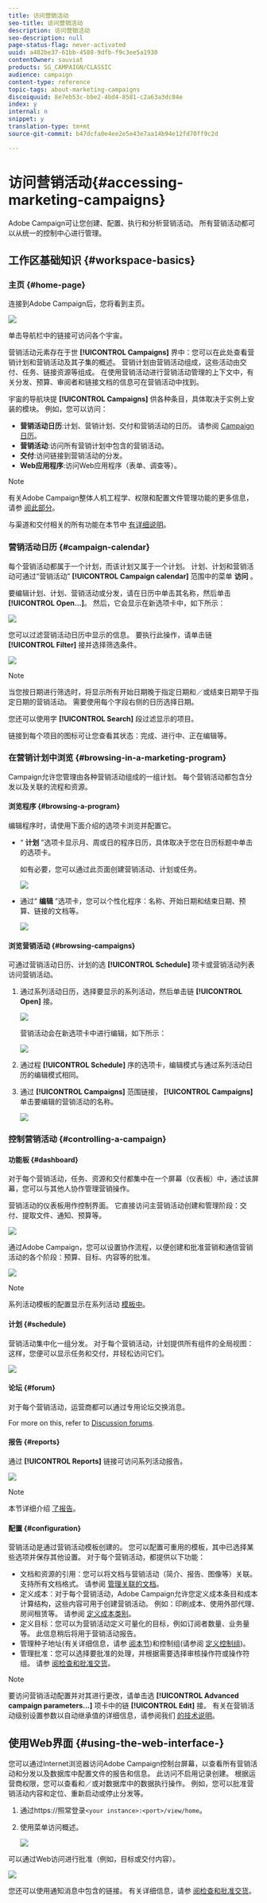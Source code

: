 ```yaml
---
title: 访问营销活动
seo-title: 访问营销活动
description: 访问营销活动
seo-description: null
page-status-flag: never-activated
uuid: a482be37-61bb-4588-9dfb-f9c3ee5a1930
contentOwner: sauviat
products: SG_CAMPAIGN/CLASSIC
audience: campaign
content-type: reference
topic-tags: about-marketing-campaigns
discoiquuid: 8e7eb53c-bbe2-4bd4-8581-c2a63a3dc84e
index: y
internal: n
snippet: y
translation-type: tm+mt
source-git-commit: b47dcfa0e4ee2e5e43e7aa14b94e12fd70ff9c2d

---
```



# 访问营销活动{#accessing-marketing-campaigns}

Adobe Campaign可让您创建、配置、执行和分析营销活动。 所有营销活动都可以从统一的控制中心进行管理。

## 工作区基础知识 {#workspace-basics}

### 主页 {#home-page}

连接到Adobe Campaign后，您将看到主页。

![](assets/campaign_global_view.png)

单击导航栏中的链接可访问各个宇宙。

营销活动元素存在于世 **[!UICONTROL Campaigns]** 界中：您可以在此处查看营销计划和营销活动及其子集的概述。 营销计划由营销活动组成，这些活动由交付、任务、链接资源等组成。 在使用营销活动进行营销活动管理的上下文中，有关分发、预算、审阅者和链接文档的信息可在营销活动中找到。

宇宙的导航块提 **[!UICONTROL Campaigns]** 供各种条目，具体取决于实例上安装的模块。 例如，您可以访问：

* **营销活动日历**:计划、营销计划、交付和营销活动的日历。 请参阅 [Campaign日历](#campaign-calendar)。
* **营销活动**:访问所有营销计划中包含的营销活动。
* **交付**:访问链接到营销活动的分发。
* **Web应用程序**:访问Web应用程序（表单、调查等）。

>[!NOTE]
>
>有关Adobe Campaign整体人机工程学、权限和配置文件管理功能的更多信息，请参 [阅此部分](../../platform/using/adobe-campaign-workspace.md)。
>
>与渠道和交付相关的所有功能在本节中 [有详细说明](../../delivery/using/communication-channels.md)。

### 营销活动日历 {#campaign-calendar}

每个营销活动都属于一个计划，而该计划又属于一个计划。 计划、计划和营销活动可通过“营销活动” **[!UICONTROL Campaign calendar]** 范围中的菜单 **访问** 。

要编辑计划、计划、营销活动或分发，请在日历中单击其名称，然后单击 **[!UICONTROL Open...]**。 然后，它会显示在新选项卡中，如下所示：

![](assets/d_ncs_user_interface_hierar.png)

您可以过滤营销活动日历中显示的信息。 要执行此操作，请单击链 **[!UICONTROL Filter]** 接并选择筛选条件。

![](assets/campaign_planning_filter.png)

>[!NOTE]
>
>当您按日期进行筛选时，将显示所有开始日期晚于指定日期和／或结束日期早于指定日期的营销活动。 需要使用每个字段右侧的日历选择日期。

您还可以使用字 **[!UICONTROL Search]** 段过滤显示的项目。

链接到每个项目的图标可让您查看其状态：完成、进行中、正在编辑等。

### 在营销计划中浏览 {#browsing-in-a-marketing-program}

Campaign允许您管理由各种营销活动组成的一组计划。 每个营销活动都包含分发以及关联的流程和资源。

#### 浏览程序 {#browsing-a-program}

编辑程序时，请使用下面介绍的选项卡浏览并配置它。

* “ **计划** ”选项卡显示月、周或日的程序日历，具体取决于您在日历标题中单击的选项卡。

   如有必要，您可以通过此页面创建营销活动、计划或任务。

   ![](assets/s_ncs_user_interface_campaign02.png)

* 通过“ **编辑** ”选项卡，您可以个性化程序：名称、开始日期和结束日期、预算、链接的文档等。

   ![](assets/s_ncs_user_interface_campaign05.png)

#### 浏览营销活动 {#browsing-campaigns}

可通过营销活动日历、计划的选 **[!UICONTROL Schedule]** 项卡或营销活动列表访问营销活动。

1. 通过系列活动日历，选择要显示的系列活动，然后单击链 **[!UICONTROL Open]** 接。

   ![](assets/campaign_planning_edit_op.png)

   营销活动会在新选项卡中进行编辑，如下所示：

   ![](assets/campaign_op_edit.png)

1. 通过程 **[!UICONTROL Schedule]** 序的选项卡，编辑模式与通过系列活动日历的编辑模式相同。
1. 通过 **[!UICONTROL Campaigns]** 范围链接， **[!UICONTROL Campaigns]** 单击要编辑的营销活动的名称。

   ![](assets/campaign_edit_from_list.png)

### 控制营销活动 {#controlling-a-campaign}

#### 功能板 {#dashboard}

对于每个营销活动，任务、资源和交付都集中在一个屏幕（仪表板）中，通过该屏幕，您可以与其他人协作管理营销操作。

营销活动的仪表板用作控制界面。 它直接访问主营销活动创建和管理阶段：交付、提取文件、通知、预算等。

![](assets/s_ncs_user_op_board_start_del.png)

通过Adobe Campaign，您可以设置协作流程，以便创建和批准营销和通信营销活动的各个阶段：预算、目标、内容等的批准。

![](assets/s_ncs_user_op_board_validate.png)

>[!NOTE]
>
>系列活动模板的配置显示在系列活动 [模板中](../../campaign/using/marketing-campaign-templates.md#campaign-templates)。

#### 计划 {#schedule}

营销活动集中化一组分发。 对于每个营销活动，计划提供所有组件的全局视图：这样，您便可以显示任务和交付，并轻松访问它们。

![](assets/campaign_planning_tab.png)

#### 论坛 {#forum}

对于每个营销活动，运营商都可以通过专用论坛交换消息。

For more on this, refer to [Discussion forums](../../campaign/using/discussion-forums.md).

#### 报告 {#reports}

通过 **[!UICONTROL Reports]** 链接可访问系列活动报告。

![](assets/campaign_reporting_tab.png)

>[!NOTE]
>
>本节详细介绍 [了报告](../../reporting/using/about-adobe-campaign-reporting-tools.md)。

#### 配置 {#configuration}

营销活动是通过营销活动模板创建的。 您可以配置可重用的模板，其中已选择某些选项并保存其他设置。 对于每个营销活动，都提供以下功能：

* 文档和资源的引用：您可以将文档与营销活动（简介、报告、图像等）关联。 支持所有文档格式。 请参阅 [管理关联的文档](../../campaign/using/marketing-campaign-deliveries.md#managing-associated-documents)。
* 定义成本：对于每个营销活动，Adobe Campaign允许您定义成本条目和成本计算结构，这些内容可用于创建营销活动。 例如：印刷成本、使用外部代理、房间租赁等。 请参阅 [定义成本类别](../../campaign/using/providers--stocks-and-budgets.md#defining-cost-categories)。
* 定义目标：您可以为营销活动定义可量化的目标，例如订阅者数量、业务量等。 此信息稍后将用于营销活动报告。
* 管理种子地址(有关详细信息，请参 [阅本节](../../delivery/using/about-seed-addresses.md))和控制组(请参阅 [定义控制组](../../campaign/using/marketing-campaign-deliveries.md#defining-a-control-group))。
* 管理批准：您可以选择要批准的处理，并根据需要选择审核操作符或操作符组。 请参 [阅检查和批准交货](../../campaign/using/marketing-campaign-approval.md#checking-and-approving-deliveries)。

>[!NOTE]
>
>要访问营销活动配置并对其进行更改，请单击选 **[!UICONTROL Advanced campaign parameters...]** 项卡中的链 **[!UICONTROL Edit]** 接。 有关在营销活动级别设置参数以自动继承值的详细信息，请参阅我们 [的技术说明](https://helpx.adobe.com/campaign/kb/simplifying-campaign-management-acc.html#Setparametersatthecampaignlevelsodeliveriesinheritvaluesautomatically)。

## 使用Web界面 {#using-the-web-interface-}

您可以通过Internet浏览器访问Adobe Campaign控制台屏幕，以查看所有营销活动和分发以及数据库中配置文件的报告和信息。 此访问不启用记录创建。 根据运营商权限，您可以查看和／或对数据库中的数据执行操作。 例如，您可以批准营销活动内容和定位、重新启动或停止分发等。

1. 通过https://照常登录`<your instance>:<port>/view/home`。
1. 使用菜单访问概述。

   ![](assets/s_ncs_user_interface_web_campaign_01.png)

可以通过Web访问进行批准（例如，目标或交付内容）。

![](assets/campaign_web_interface_validation.png)

您还可以使用通知消息中包含的链接。 有关详细信息，请参 [阅检查和批准交货](../../campaign/using/marketing-campaign-approval.md#checking-and-approving-deliveries)。
